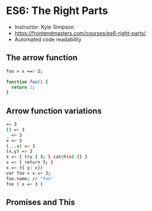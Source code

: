 # ES6: The Right Parts

* Instructor: Kyle Simpson
* <https://frontendmasters.com/courses/es6-right-parts/>
* Automated code readability

## The arrow function

```bash
foo = x ==> 2;

function foo() {
  return 2;
}
```

## Arrow function variations

```bash
=> 3
() => 3
_ => 3
x => 3
(...x) => 3
(x,y) => 3
x => { try { 3; } catch(e) {} }
x => { return 3; }
x => ({ y: x})
var foo = x => 3;
foo.name; // "foo"
foo ( x => 3 )
```

## Promises and This